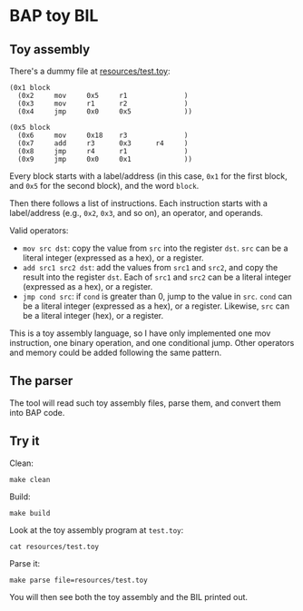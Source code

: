 # BAP toy BIL

## Toy assembly

There's a dummy file at [resources/test.toy](resources/test.toy):

```
(0x1 block
  (0x2     mov     0x5     r1              )
  (0x3     mov     r1      r2              )
  (0x4     jmp     0x0     0x5             ))

(0x5 block
  (0x6     mov     0x18    r3              )
  (0x7     add     r3      0x3      r4     )
  (0x8     jmp     r4      r1              )
  (0x9     jmp     0x0     0x1             ))
```

Every block starts with a label/address (in this case, `0x1` for the first block, and `0x5` for the second block), and the word `block`.

Then there follows a list of instructions. Each instruction starts with a label/address (e.g., `0x2`, `0x3`, and so on), an operator, and operands. 

Valid operators:
* `mov src dst`: copy the value from `src` into the register `dst`. `src` can be a literal integer (expressed as a hex), or a register.
* `add src1 src2 dst`: add the values from `src1` and `src2`, and copy the result into the register `dst`. Each of `src1` and `src2` can be a literal integer (expressed as a hex), or a register.
* `jmp cond src`: if `cond` is greater than 0, jump to the value in `src`. `cond` can be a literal integer (expressed as a hex), or a register. Likewise, `src` can be a literal integer (hex), or a register.

This is a toy assembly language, so I have only implemented one mov instruction, one binary operation, and one conditional jump. Other operators and memory could be added following the same pattern.

## The parser

The tool will read such toy assembly files, parse them, and convert them into BAP code.

## Try it

Clean:

    make clean

Build:

    make build

Look at the toy assembly program at `test.toy`:

    cat resources/test.toy 

Parse it:

    make parse file=resources/test.toy

You will then see both the toy assembly and the BIL printed out.
